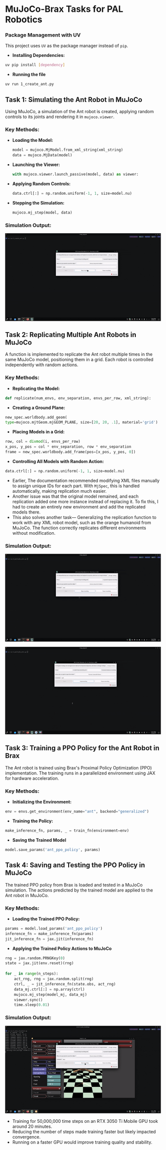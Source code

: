 # MuJoCo-Brax Tasks for PAL Robotics

### Package Management with UV

This project uses `UV` as the package manager instead of `pip`.

- **Installing Dependencies:**
```bash
uv pip install [dependency]
```
- **Running the file**
```bash
uv run 1_create_ant.py
```

## Task 1: Simulating the Ant Robot in MuJoCo
Using MuJoCo, a simulation of the Ant robot is created, applying random controls to its joints and rendering it in `mujoco.viewer`.

### **Key Methods:**
- **Loading the Model:**
  ```python
  model = mujoco.MjModel.from_xml_string(xml_string)
  data = mujoco.MjData(model)
  ```
- **Launching the Viewer:**
  ```python
  with mujoco.viewer.launch_passive(model, data) as viewer:
  ```
- **Applying Random Controls:**
  ```python
  data.ctrl[:] = np.random.uniform(-1, 1, size=model.nu)
  ```
- **Stepping the Simulation:**
  ```python
  mujoco.mj_step(model, data)
  ```

### **Simulation Output:**
![Ant Simulation](assets/1.gif)

## Task 2: Replicating Multiple Ant Robots in MuJoCo
A function is implemented to replicate the Ant robot multiple times in the same MuJoCo model, positioning them in a grid. Each robot is controlled independently with random actions.

### **Key Methods:**
- **Replicating the Model:**
```python
def replicate(num_envs, env_separation, envs_per_row, xml_string):
```
- **Creating a Ground Plane:**
```python
new_spec.worldbody.add_geom(
type=mujoco.mjtGeom.mjGEOM_PLANE, size=[20, 20, .1], material='grid')
```
- **Placing Models in a Grid:**
```python
row, col = divmod(i, envs_per_row)
x_pos, y_pos = col * env_separation, row * env_separation
frame = new_spec.worldbody.add_frame(pos=[x_pos, y_pos, 0])
```
- **Controlling All Models with Random Action:**
```python
data.ctrl[:] = np.random.uniform(-1, 1, size=model.nu)
```

- Earlier, The documentation recommended modifying XML files manually to assign unique IDs for each part. With `MjSpec`, this is handled automatically, making replication much easier.
- Another issue was that the original model remained, and each replication added one more instance instead of replacing it. To fix this, I had to create an entirely new environment and add the replicated models there.
- This also solves another task— Generalizing the replication function to work with any XML robot model, such as the orange humanoid from MuJoCo. The function correctly replicates different environments without modification.

### **Simulation Output:**
![Multiple ants](assets/2.gif)

![Multiple humanoids](assets/4.gif)

## Task 3: Training a PPO Policy for the Ant Robot in Brax
The Ant robot is trained using Brax's Proximal Policy Optimization (PPO) implementation. The training runs in a parallelized environment using JAX for hardware acceleration.

### **Key Methods:**
- **Initializing the Environment:**
```python
env = envs.get_environment(env_name="ant", backend="generalized")
```
- **Training the Policy:**
```python
make_inference_fn, params, _ = train_fn(environment=env)
```
- **Saving the Trained Model**
```python
model.save_params('ant_ppo_policy', params)
```

## Task 4: Saving and Testing the PPO Policy in MuJoCo  
The trained PPO policy from Brax is loaded and tested in a MuJoCo simulation. The actions predicted by the trained model are applied to the Ant robot in MuJoCo.

### **Key Methods:**  
- **Loading the Trained PPO Policy:**  
```python
params = model.load_params('ant_ppo_policy')
inference_fn = make_inference_fn(params)
jit_inference_fn = jax.jit(inference_fn)
```
- **Applying the Trained Policy Actions to MuJoCo**
```python
rng = jax.random.PRNGKey(0)
state = jax.jit(env.reset)(rng)

for _ in range(n_steps):
    act_rng, rng = jax.random.split(rng)
    ctrl, _ = jit_inference_fn(state.obs, act_rng)
    data_mj.ctrl[:] = np.array(ctrl) 
    mujoco.mj_step(model_mj, data_mj)
    viewer.sync()
    time.sleep(0.01)
```
### **Simulation Output:**
![Testing policy](assets/3.gif)

- Training for 50,000,000 time steps on an RTX 3050 Ti Mobile GPU took around 20 minutes.
- Reducing the number of steps made training faster but likely impacted convergence.
- Running on a faster GPU would improve training quality and stability.
